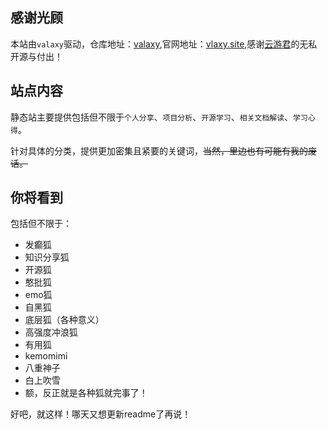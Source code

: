 ## 感谢光顾

本站由`valaxy`驱动，仓库地址：[valaxy](https://github.com/YunYouJun/valaxy),官网地址：[vlaxy.site](https://valaxy.site/),感谢[云游君](https://github.com/YunYouJun)的无私开源与付出！

## 站点内容

静态站主要提供包括但不限于`个人分享`、`项目分析`、`开源学习`、`相关文档解读`、`学习心得`。

针对具体的分类，提供更加密集且紧要的关键词，~~当然，里边也有可能有我的废话。~~

## 你将看到

包括但不限于：

- 发癫狐
- 知识分享狐
- 开源狐
- 憨批狐
- emo狐
- 自黑狐
- 底层狐（各种意义）
- 高强度冲浪狐
- 有用狐
- kemomimi
- 八重神子
- 白上吹雪
- 额，反正就是各种狐就完事了！

好吧，就这样！哪天又想更新readme了再说！